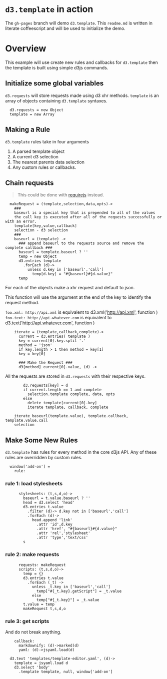 # ``d3.template`` in action

The ``gh-pages`` branch will demo ``d3.template``.  This ``readme.md`` is written 
in literate coffeescript and will be used to initialize the demo.

# Overview

This example will use create new rules and callbacks for ``d3.template`` then 
the template is built using simple d3js commands.

## Initialize some global variables

``d3.requests`` will store requests made using d3 xhr methods.  ``template`` is an
array of objects containing ``d3.template`` syntaxes.

      d3.requests = new Object
      template = new Array
      
## Making a Rule

``d3.template`` rules take in four arguments 

1. A parsed template object
2. A current d3 selection
3. The nearest parents data selection
4. Any custom rules or callbacks.
      
## Chain requests

> This could be done with [requirejs]() instead.
      
      makeRequest = (template,selection,data,opts)->
        ###
        baseurl is a special key that is prepended to all of the values
        the call key is executed after all of the requests successfully or with an error.
        template[key,value,callback]
        selection - d3 selection
        ###
        baseurl = (template) ->
          ### append baseurl to the requests source and remove the complete callback ###
          baseurl = template.baseurl ? ''
          temp = new Object
          d3.entries template
            .forEach (d)-> 
              unless d.key in ['baseurl','call']
                temp[d.key] = "#{baseurl}#{d.value}"
          temp
          
For each of the objects make a xhr request and default to json.  

This function will use the argument at the end of the key to identify the request method.

``foo.xml: http://api.xml`` is equivalent to d3.xml('http://api.xml', function )
``foo.text: http://api.whatever.com`` is equivalent to d3.text('http://api.whatever.com', function )
          
        iterate = (template,callback,complete)->
          current = d3.entries( template )
          key = current[0].key.split '.'
          method = 'json'
          if key.length > 1 then method = key[1]
          key = key[0]
          
          ### Make the Request ###
          d3[method] current[0].value, (d) ->
            
All the requests are stored in ``d3.requests`` with their respective keys.
            
            d3.requests[key] = d
            if current.length == 1 and complete
              selection.template complete, data, opts        
            else 
              delete template[current[0].key]
              iterate template, callback, complete
              
        iterate baseurl(template.value), template.callback, template.value.call
        selection
      
## Make Some New Rules

``d3.template`` has rules for every method in the core d3js API.  Any of these
  rules are overridden by custom rules.

      
      window['add-on'] = 
        rule: 
        
### rule 1: load stylesheets

          stylesheets: (t,s,d,o)->
            baseurl = t.value.baseurl ? ''
            head = d3.select 'head'
            d3.entries t.value
              .filter (d)-> d.key not in ['baseurl','call']
              .forEach (d)->
                head.append 'link'
                  .attr 'id',d.key
                  .attr 'href', "#{baseurl}#{d.value}"
                  .attr 'rel','stylesheet'
                  .attr 'type','text/css'
            s

### rule 2: make requests

          requests: makeRequest
          scripts: (t,s,d,o)->
            temp = {}
            d3.entries t.value
              .forEach (_t) ->
                unless _t.key in ['baseurl','call']
                  temp["#{_t.key}.getScript"] = _t.value
                else
                  temp["#{_t.key}"] = _t.value
            t.value = temp
            makeRequest t,s,d,o
            
### rule 3: get scripts 

And do not break anything.
            
        callback: 
          markdownify: (d)->marked(d)
          yaml: (d)->jsyaml.load(d)
          
      d3.text 'templates/template-editor.yaml', (d)->
        template = jsyaml.load d
        d3.select 'body'
          .template template, null, window['add-on']